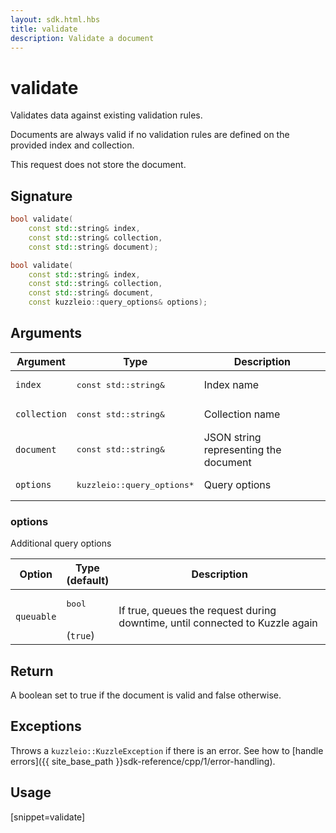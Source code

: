 ```yaml
---
layout: sdk.html.hbs
title: validate
description: Validate a document
---
```


# validate

Validates data against existing validation rules.

Documents are always valid if no validation rules are defined on the provided index and collection.

This request does not store the document.


## Signature

```cpp
bool validate(
    const std::string& index, 
    const std::string& collection, 
    const std::string& document);

bool validate(
    const std::string& index, 
    const std::string& collection, 
    const std::string& document, 
    const kuzzleio::query_options& options);
```

## Arguments

| Argument | Type | Description |
| --- | --- | --- |
| `index` | <pre>const std::string&</pre> | Index name |
| `collection` | <pre>const std::string&</pre> | Collection name |
| `document` | <pre>const std::string&</pre> | JSON string representing the document |
| `options` | <pre>kuzzleio::query_options\*</pre> | Query options |

### options

Additional query options

| Option | Type<br/>(default) | Description |
| ------ | -------------- | ----------- |
| `queuable` | <pre>bool</pre><br/>(`true`) | If true, queues the request during downtime, until connected to Kuzzle again  |

## Return

A boolean set to true if the document is valid and false otherwise.

## Exceptions

Throws a `kuzzleio::KuzzleException` if there is an error. See how to [handle errors]({{ site_base_path }}sdk-reference/cpp/1/error-handling).

## Usage

[snippet=validate]

